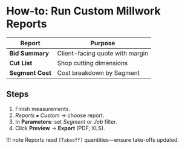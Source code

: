 <!-- docs/how-to/run-custom-reports.md -->
# How-to: Run Custom Millwork Reports

| Report | Purpose |
|--------|---------|
| **Bid Summary** | Client-facing quote with margin |
| **Cut List** | Shop cutting dimensions |
| **Segment Cost** | Cost breakdown by Segment |

## Steps

1. Finish measurements.  
2. *Reports ▸ Custom* → choose report.  
3. In **Parameters**: set *Segment* or *Job* filter.  
4. Click **Preview** → **Export** (PDF, XLS).

!!! note
    Reports read `[Takeoff]` quantities—ensure take-offs updated.

